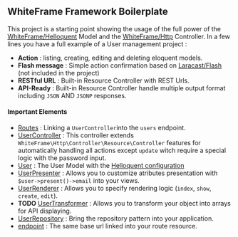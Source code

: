 ## WhiteFrame Framework Boilerplate

This project is a starting point showing the usage of the full power of the [WhiteFrame/Helloquent](https://github.com/white-frame/helloquent) Model and the [WhiteFrame/Http](https://github.com/white-frame/http) Controller. In a few lines you have a full example of a User management project : 

* **Action** : listing, creating, editing and deleting eloquent models.
* **Flash message** : Simple action confirmation based on [Laracast/Flash](https://github.com/laracasts/flash) (not included in the project)
* **RESTful URL** : Built-in Resource Controller with REST Urls.
* **API-Ready** : Built-in Resource Controller handle multiple output format including `JSON` AND `JSONP` responses.

#### Important Elements

* [Routes](https://github.com/white-frame/boilerplate/blob/master/app/Http/routes.php#L7) : Linking a `UserController`into the `users` endpoint.
* [UserController](https://github.com/white-frame/boilerplate/blob/master/app/Http/Controllers/UserController.php) : This controller extends `WhiteFrame\Http\Controller\Resource\Controller` features for automatically handling all actions except `update` witch require a special logic with the password input.
* [User](https://github.com/white-frame/boilerplate/blob/master/app/User.php) : The User Model with the [Helloquent configuration](https://github.com/white-frame/boilerplate/blob/master/app/User.php#L19-L23)
 * [UserPresenter](https://github.com/white-frame/boilerplate/blob/master/app/Presenters/UserPresenter.php) : Allows you to customize atributes presentation with `$user->present()->email` into your views.
 * [UserRenderer](https://github.com/white-frame/boilerplate/blob/master/app/Renderers/UserRenderer.php) : Allows you to specify rendering logic (`index`, `show`, `create`, `edit`).
 * **TODO** [UserTransformer](https://github.com/white-frame/boilerplate/tree/master/app/Transformers/UserTransformer.php) : Allows you to transform your object into arrays for API displaying.
 * [UserRepository](https://github.com/white-frame/boilerplate/blob/master/app/Repositories/UserRepository.php) : Bring the repository pattern into your application.
 * [endpoint](https://github.com/white-frame/boilerplate/blob/master/app/User.php#L23) : The same base url linked into your route resource.
